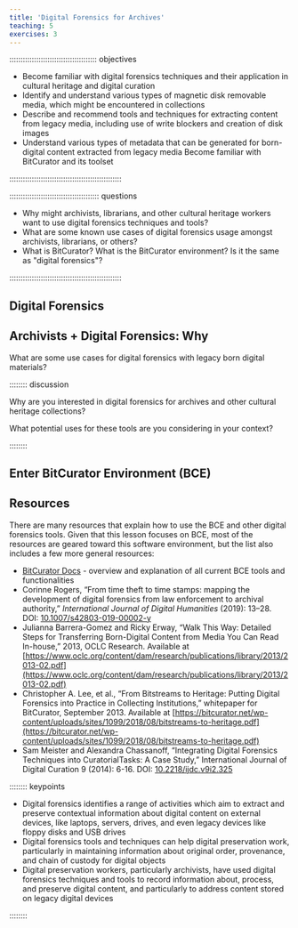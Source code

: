 ```yaml
---
title: 'Digital Forensics for Archives'
teaching: 5
exercises: 3
---
```


::::::::::::::::::::::::::::::::::::::: objectives

- Become familiar with digital forensics techniques and their application in cultural heritage and digital curation
- Identify and understand various types of magnetic disk removable media, which might be encountered in collections
- Describe and recommend tools and techniques for extracting content from legacy media, including use of write blockers and creation of disk images
- Understand various types of metadata that can be generated for born-digital content extracted from legacy media
Become familiar with BitCurator and its toolset

::::::::::::::::::::::::::::::::::::::::::::::::::

:::::::::::::::::::::::::::::::::::::::: questions

- Why might archivists, librarians, and other cultural heritage workers want to use digital forensics techniques and tools?
- What are some known use cases of digital forensics usage amongst archivists, librarians, or others?
- What is BitCurator? What is the BitCurator environment? Is it the same as "digital forensics"?

::::::::::::::::::::::::::::::::::::::::::::::::::

## Digital Forensics



## Archivists + Digital Forensics: Why

What are some use cases for digital forensics with legacy born digital materials?

:::::::: discussion

Why are you interested in digital forensics for archives and other cultural heritage collections?

What potential uses for these tools are you considering in your context?

::::::::

## Enter BitCurator Environment (BCE)

## Resources

There are many resources that explain how to use
the BCE and other digital forensics tools.
Given that this lesson focuses on BCE,
most of the resources are geared toward this software
environment, but the list also includes a few more general resources:

- [BitCurator Docs](https://bitcurator.github.io/documentation/) - overview and explanation of all current BCE tools and functionalities
- Corinne Rogers, “From time theft to time stamps: mapping the development of digital forensics from law enforcement to archival authority,” _International Journal of Digital Humanities_ (2019): 13–28. DOI: [10.1007/s42803-019-00002-y](https://dx.doi.org/10.1007/s42803-019-00002-y)
- Julianna Barrera-Gomez and Ricky Erway, “Walk This Way: Detailed Steps for Transferring Born-Digital Content from Media You Can Read In-house,” 2013, OCLC Research. Available at [https://www.oclc.org/content/dam/research/publications/library/2013/2013-02.pdf](https://www.oclc.org/content/dam/research/publications/library/2013/2013-02.pdf)
- Christopher A. Lee, et al., “From Bitstreams to Heritage: Putting Digital Forensics into Practice in Collecting Institutions,” whitepaper for BitCurator, September 2013. Available at [https://bitcurator.net/wp-content/uploads/sites/1099/2018/08/bitstreams-to-heritage.pdf](https://bitcurator.net/wp-content/uploads/sites/1099/2018/08/bitstreams-to-heritage.pdf)
- Sam Meister and Alexandra Chassanoff, “Integrating Digital Forensics Techniques into CuratorialTasks: A Case Study,” International Journal of Digital Curation 9 (2014): 6-16. DOI: [10.2218/ijdc.v9i2.325](https://dx.doi.org/10.2218/ijdc.v9i2.325)

:::::::: keypoints

- Digital forensics identifies a range of activities which aim to extract and preserve contextual information about digital content on external devices, like laptops, servers, drives, and even legacy devices like floppy disks and USB drives
- Digital forensics tools and techniques can help digital preservation work, particularly in maintaining information about original order, provenance, and chain of custody for digital objects
- Digital preservation workers, particularly archivists, have used digital forensics techniques and tools to record information about, process, and preserve digital content, and particularly to address content stored on legacy digital devices

::::::::